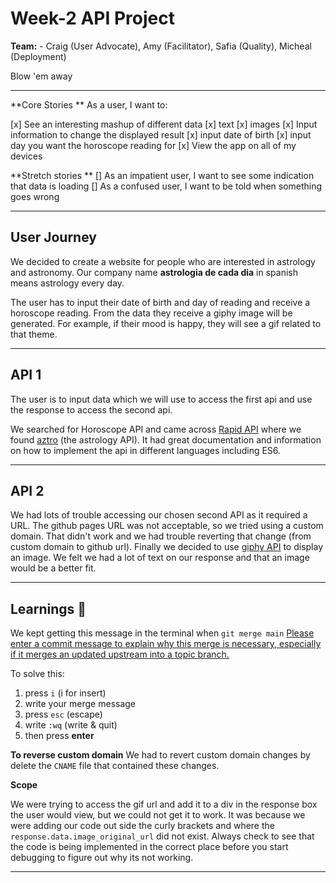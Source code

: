 # Week-2 API Project
**Team:** - 
Craig (User Advocate), Amy (Facilitator), Safia (Quality), Micheal (Deployment)

Blow 'em away

---

**Core Stories **
As a user, I want to:

[x] See an interesting mashup of different data
    [x] text
    [x] images
[x] Input information to change the displayed result
    [x] input date of birth
    [x] input day you want the horoscope reading for
[x] View the app on all of my devices


**Stretch stories **
[] As an impatient user, I want to see some indication that data is loading
[] As a confused user, I want to be told when something goes wrong

---

## User Journey 

We decided to create a website for people who are interested in astrology and astronomy. Our company name **astrologia de cada dia** in spanish means astrology every day. 

 The user has to input their date of birth and day of reading and receive a horoscope reading. From the data they receive a giphy image will be generated. For example, if their mood is happy, they will see a gif related to that theme.


---

## API 1

The user is to input data which we will use to access the first api and use the response to access the second api. 

We searched for Horoscope API and came across [Rapid API](https://rapidapi.com/sameer.kumar/api/aztro/endpoints) where we found [aztro](https://github.com/sameerkumar18/aztro) (the astrology API). It had great documentation and information on how to implement the api in different languages including ES6. 

---

## API 2

We had lots of trouble accessing our chosen second API [](https://rapidapi.com/astronomyapi-astronomyapi-default/api/astronomy) as it required a URL. The github pages URL was not acceptable, so we tried using a custom domain. That didn't work and we had trouble reverting that change (from custom domain to github url). Finally we decided to use [giphy API](https://developers.giphy.com/) to display an image. We felt we had a lot of text on our response and that an image would be a better fit.

---

## Learnings :tada:

We kept getting this message in the terminal when `git merge main`
[Please enter a commit message to explain why this merge is necessary,
especially if it merges an updated upstream into a topic branch.](https://stackoverflow.com/questions/19085807/please-enter-a-commit-message-to-explain-why-this-merge-is-necessary-especially)

To solve this:

1. press `i` (i for insert)
2. write your merge message
3. press `esc` (escape)
4. write `:wq` (write & quit)
5. then press **enter**

**To reverse custom domain**
We had to revert custom domain changes by delete the `CNAME` file that contained these changes. 

**Scope**

We were trying to access the gif url and add it to a div in the response box the user would view, but we could not get it to work. It was because we were adding our code out side the curly brackets and where the `response.data.image_original_url` did not exist. Always check to see that the code is being implemented in the correct place before you start debugging to figure out why its not working.

---